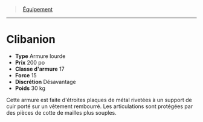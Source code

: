 ﻿---
!EquipmentItem
Type: Armure lourde
Price: 200 po
ArmorClass: 17
Discretion: Désavantage
Weight: 30 kg
Strength: 15
Id: equipment_hd.md#clibanion
ParentLink: equipment_hd.md#Équipement
Name: Clibanion
ParentName: Équipement
NameLevel: 1
Attributes:
  Name: Clibanion
  Markdown: >+
    # <!--Name-->Clibanion<!--/Name-->


    - **Type** <!--Type-->Armure lourde<!--/Type-->

    - **Prix** <!--Price-->200 po<!--/Price-->

    - **Classe d'armure** <!--ArmorClass-->17<!--/ArmorClass-->

    - **Force** <!--Strength-->15<!--/Strength-->

    - **Discrétion** <!--Discretion-->Désavantage<!--/Discretion-->

    - **Poids** <!--Weight-->30 kg<!--/Weight-->


    Cette armure est faite d'étroites plaques de métal rivetées à un support de cuir porté sur un vêtement rembourré. Les articulations sont protégées par des pièces de cotte de mailles plus souples.

  Type: Armure lourde
  Price: 200 po
  ArmorClass: 17
  Strength: 15
  Discretion: Désavantage
  Weight: 30 kg
AttributesDictionary: >+
  Name: Clibanion

  Markdown: >+

    # <!--Name-->Clibanion<!--/Name-->





    - **Type** <!--Type-->Armure lourde<!--/Type-->



    - **Prix** <!--Price-->200 po<!--/Price-->



    - **Classe d'armure** <!--ArmorClass-->17<!--/ArmorClass-->



    - **Force** <!--Strength-->15<!--/Strength-->



    - **Discrétion** <!--Discretion-->Désavantage<!--/Discretion-->



    - **Poids** <!--Weight-->30 kg<!--/Weight-->





    Cette armure est faite d'étroites plaques de métal rivetées à un support de cuir porté sur un vêtement rembourré. Les articulations sont protégées par des pièces de cotte de mailles plus souples.



  Type: Armure lourde

  Price: 200 po

  ArmorClass: 17

  Strength: 15

  Discretion: Désavantage

  Weight: 30 kg

---
> [Équipement](hd_equipment.md)

---

# Clibanion

- **Type** Armure lourde
- **Prix** 200 po
- **Classe d'armure** 17
- **Force** 15
- **Discrétion** Désavantage
- **Poids** 30 kg

Cette armure est faite d'étroites plaques de métal rivetées à un support de cuir porté sur un vêtement rembourré. Les articulations sont protégées par des pièces de cotte de mailles plus souples.

